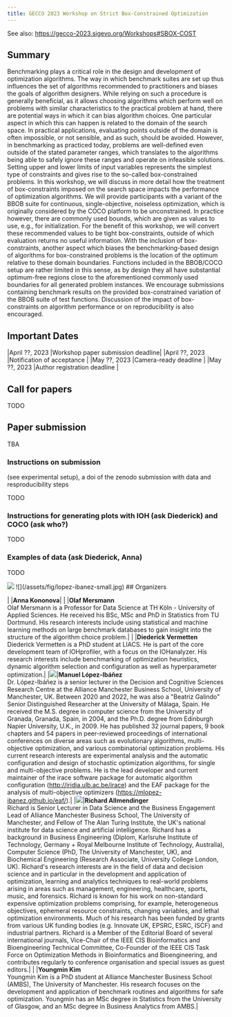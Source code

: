 ```yaml
---
title: GECCO 2023 Workshop on Strict Box-Constrained Optimization
---
```


See also: <https://gecco-2023.sigevo.org/Workshops#SBOX-COST>

## Summary

Benchmarking plays a critical role in the design and development of optimization algorithms. The way in which benchmark suites are set up thus influences the set of algorithms recommended to practitioners and biases the goals of algorithm designers. While relying on such a procedure is generally beneficial, as it allows choosing algorithms which perform well on problems with similar characteristics to the practical problem at hand, there are potential ways in which it can bias algorithm choices. One particular aspect in which this can happen is related to the domain of the search space. In practical applications, evaluating points outside of the domain is often impossible, or not sensible, and as such, should be avoided. However, in benchmarking as practiced today, problems are well-defined even outside of the stated parameter ranges, which translates to the algorithms being able to safely ignore these ranges and operate on infeasible solutions.
Setting upper and lower limits of input variables represents the simplest type of constraints and gives rise to the so-called box-constrained problems. In this workshop, we will discuss in more detail how the treatment of box-constraints imposed on the search space impacts the performance of optimization algorithms. We will provide participants with a variant of the BBOB suite for continuous, single-objective, noiseless optimization, which is originally considered by the COCO platform to be unconstrained. In practice however, there are commonly used bounds, which are given as values to use, e.g., for initialization. For the benefit of this workshop, we will convert these recommended values to be tight box-constraints, outside of which evaluation returns no useful information.
With the inclusion of box-constraints, another aspect which biases the benchmarking-based design of algorithms for box-constrained problems is the location of the optimum relative to these domain boundaries. Functions included in the BBOB/COCO setup are rather limited in this sense, as by design they all have substantial optimum-free regions close to the aforementioned commonly used boundaries for all generated problem instances.
We encourage submissions containing benchmark results on the provided box-constrained variation of the BBOB suite of test functions. Discussion of the impact of box-constraints on algorithm performance or on reproducibility is also encouraged.

## Important Dates ##

|April ??, 2023  |Workshop paper submission deadline|
|April ??, 2023  |Notification of acceptance        |
|May ??, 2023    |Camera-ready deadline             |
|May ??, 2023    |Author registration deadline      |

## Call for papers

TODO

## Paper submission

TBA

### Instructions on submission

(see experimental setup), a doi of the zenodo submission with
data and resproducibility steps

TODO

### Instructions for generating plots with IOH (ask Diederick) and COCO (ask who?)

TODO

### Examples of data (ask Diederick, Anna)

TODO

<img src="/assets/fig/lopez-ibanez-small.jpg">
![](/assets/fig/lopez-ibanez-small.jpg)
## Organizers

| |**Anna Kononova**|
| |**Olaf Mersmann**<br>Olaf Mersmann is a Professor for Data Science at TH Köln - University of Applied Sciences. He received his BSc, MSc and PhD in Statistics from TU Dortmund. His research interests include using statistical and machine learning methods on large benchmark databases to gain insight into the structure of the algorithm choice problem.|
| |**Diederick Vermetten**<br>Diederick Vermetten is a PhD student at LIACS. He is part of the core development team of IOHprofiler, with a focus on the IOHanalyzer. His research interests include benchmarking of optimization heuristics, dynamic algorithm selection and configuration as well as hyperparameter optimization.|
|![](/assets/fig/lopez-ibanez-small.jpg)|**Manuel López-Ibáñez**<br>Dr. López-Ibáñez is a senior lecturer in the Decision and Cognitive Sciences Research Centre at the Alliance Manchester Business School, University of Manchester, UK. Between 2020 and 2022, he was also a "Beatriz Galindo" Senior Distinguished Researcher at the University of Málaga, Spain. He received the M.S. degree in computer science from the University of Granada, Granada, Spain, in 2004, and the Ph.D. degree from Edinburgh Napier University, U.K., in 2009. He has published 32 journal papers, 9 book chapters and 54 papers in peer-reviewed proceedings of international conferences on diverse areas such as evolutionary algorithms, multi-objective optimization, and various combinatorial optimization problems. His current research interests are experimental analysis and the automatic configuration and design of stochastic optimization algorithms, for single and multi-objective problems. He is the lead developer and current maintainer of the irace software package for automatic algorithm configuration (http://iridia.ulb.ac.be/irace) and the EAF package for the analysis of multi-objective optimizers (https://mlopez-ibanez.github.io/eaf/).|
|![](/assets/fig/allmendinger.jpg)|**Richard Allmendinger**<br>Richard is Senior Lecturer in Data Science and the Business Engagement Lead of Alliance Manchester Business School, The University of Manchester, and Fellow of The Alan Turing Institute, the UK's national institute for data science and artificial intelligence. Richard has a background in Business Engineering (Diplom, Karlsruhe Institute of Technology, Germany + Royal Melbourne Institute of Technology, Australia), Computer Science (PhD, The University of Manchester, UK), and Biochemical Engineering (Research Associate, University College London, UK). Richard's research interests are in the field of data and decision science and in particular in the development and application of optimization, learning and analytics techniques to real-world problems arising in areas such as management, engineering, healthcare, sports, music, and forensics. Richard is known for his work on non-standard expensive optimization problems comprising, for example, heterogeneous objectives, ephemeral resource constraints, changing variables, and lethal optimization environments. Much of his research has been funded by grants from various UK funding bodies (e.g. Innovate UK, EPSRC, ESRC, ISCF) and industrial partners. Richard is a Member of the Editorial Board of several international journals, Vice-Chair of the IEEE CIS Bioinformatics and Bioengineering Technical Committee, Co-Founder of the IEEE CIS Task Force on Optimization Methods in Bioinformatics and Bioengineering, and contributes regularly to conference organisation and special issues as guest editors.|
| |**Youngmin Kim**<br>Youngmin Kim is a PhD student at Alliance Manchester Business School (AMBS), The University of Manchester. His research focuses on the development and application of benchmark routines and algorithms for safe optimization. Youngmin has an MSc degree in Statistics from the University of Glasgow, and an MSc degree in Business Analytics from AMBS.|

